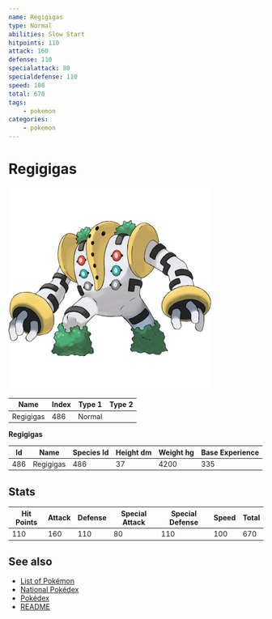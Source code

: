 ```yaml
---
name: Regigigas
type: Normal
abilities: Slow Start
hitpoints: 110
attack: 160
defense: 110
specialattack: 80
specialdefense: 110
speed: 100
total: 670
tags:
    - pokemon
categories:
    - pokemon
---
```


# Regigigas


![Regigigas](images/486.png)

| **Name** | **Index** | **Type 1** | **Type 2** |
|----|----|----|----|
| Regigigas | 486 | Normal  |  |

**Regigigas** 




| **Id** | **Name** | **Species Id** | **Height dm** | **Weight hg** | **Base Experience** |
|--------|----------|----------------|------------|------------|---------------------|
| 486 | Regigigas | 486 | 37 | 4200 | 335 |



## Stats

| **Hit Points** | **Attack** | **Defense** | **Special Attack** | **Special Defense** | **Speed** | **Total** |
|----------------|------------|-------------|--------------------|---------------------|-----------|-----------|
| 110 | 160 | 110 | 80 | 110 | 100 | 670 |

## See also

- [List of Pokémon](../pokemon.md)
- [National Pokédex](../national_pokedex.md)
- [Pokédex](../pokedex.md)
- [README](../README.md)
